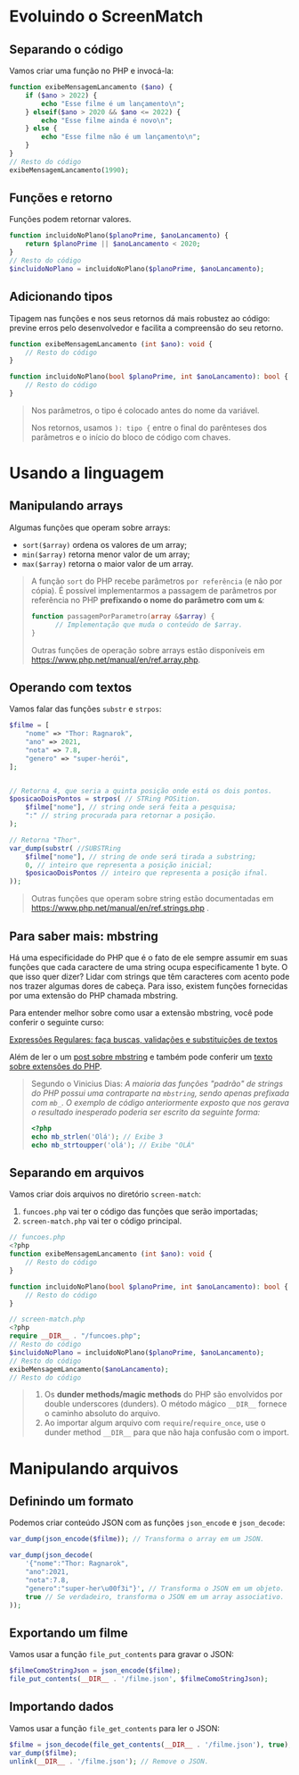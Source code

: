 # Evoluindo o ScreenMatch
## Separando o código
Vamos criar uma função no PHP e invocá-la:
```PHP
function exibeMensagemLancamento ($ano) {
    if ($ano > 2022) {
        echo "Esse filme é um lançamento\n";
    } elseif($ano > 2020 && $ano <= 2022) {
        echo "Esse filme ainda é novo\n";
    } else {
        echo "Esse filme não é um lançamento\n";
    }
}
// Resto do código
exibeMensagemLancamento(1990);
```
## Funções e retorno
Funções podem retornar valores.
```PHP
function incluidoNoPlano($planoPrime, $anoLancamento) {
    return $planoPrime || $anoLancamento < 2020;
}
// Resto do código
$incluidoNoPlano = incluidoNoPlano($planoPrime, $anoLancamento);
```
## Adicionando tipos
Tipagem nas funções e nos seus retornos dá mais robustez ao código: previne erros pelo desenvolvedor e facilita a compreensão do seu retorno.
```PHP
function exibeMensagemLancamento (int $ano): void {
    // Resto do código
}

function incluidoNoPlano(bool $planoPrime, int $anoLancamento): bool {
    // Resto do código
}
```
> Nos parâmetros, o tipo é colocado antes do nome da variável. 
> 
> Nos retornos, usamos `): tipo {` entre o final do parênteses dos parâmetros e o início do bloco de código com chaves.

# Usando a linguagem
## Manipulando arrays
Algumas funções que operam sobre arrays:
- `sort($array)` ordena os valores de um array;
- `min($array)` retorna menor valor de um array;
- `max($array)` retorna o maior valor de um array.
> A função `sort` do PHP recebe parâmetros `por referência` (e não por cópia). É possível implementarmos a passagem de parâmetros por referência no PHP **prefixando o nome do parâmetro com um `&`**:
> ```PHP
> function passagemPorParametro(array &$array) {
>       // Implementação que muda o conteúdo de $array.
> }
> ```
> Outras funções de operação sobre arrays estão disponíveis em https://www.php.net/manual/en/ref.array.php.

## Operando com textos
Vamos falar das funções `substr` e `strpos`:

```PHP
$filme = [
    "nome" => "Thor: Ragnarok",
    "ano" => 2021,
    "nota" => 7.8,
    "genero" => "super-herói",
];


// Retorna 4, que seria a quinta posição onde está os dois pontos.
$posicaoDoisPontos = strpos( // STRing POSition.
    $filme["nome"], // string onde será feita a pesquisa;
    ":" // string procurada para retornar a posição.
);

// Retorna "Thor". 
var_dump(substr( //SUBSTRing
    $filme["nome"], // string de onde será tirada a substring;
    0, // inteiro que representa a posição inicial;
    $posicaoDoisPontos // inteiro que representa a posição ifnal.
));
```
> Outras funções que operam sobre string estão documentadas em https://www.php.net/manual/en/ref.strings.php .


## Para saber mais: mbstring
Há uma especificidade do PHP que é o fato de ele sempre assumir em suas funções que cada caractere de uma string ocupa especificamente 1 byte. O que isso quer dizer? Lidar com strings que têm caracteres com acento pode nos trazer algumas dores de cabeça. Para isso, existem funções fornecidas por uma extensão do PHP chamada mbstring.

Para entender melhor sobre como usar a extensão mbstring, você pode conferir o seguinte curso:

[Expressões Regulares: faça buscas, validações e substituições de textos](https://cursos.alura.com.br/course/expressoes-regulares-buscas-validacoes-substituicoes-textos)

Além de ler o um [post sobre mbstring](https://dias.dev/2023-03-21-strings-multibyte-php-mbstring/) e também pode conferir um [texto sobre extensões do PHP](https://dias.dev/2022-02-13-extensoes-php/).

> Segundo o Vinicius Dias: _A maioria das funções "padrão" de strings do PHP possui uma contraparte na `mbstring`, sendo apenas prefixada com `mb_`. O exemplo de código anteriormente exposto que nos gerava o resultado inesperado poderia ser escrito da seguinte forma:_
> ```php
> <?php
> echo mb_strlen('Olá'); // Exibe 3
> echo mb_strtoupper('olá'); // Exibe "OLÁ"
> ```

## Separando em arquivos
Vamos criar dois arquivos no diretório `screen-match`:
1. `funcoes.php` vai ter o código das funções que serão importadas;
2. `screen-match.php` vai ter o código principal.

```PHP
// funcoes.php
<?php
function exibeMensagemLancamento (int $ano): void {
    // Resto do código
}

function incluidoNoPlano(bool $planoPrime, int $anoLancamento): bool {
    // Resto do código
}
```

```PHP
// screen-match.php
<?php
require __DIR__ . "/funcoes.php";
// Resto do código
$incluidoNoPlano = incluidoNoPlano($planoPrime, $anoLancamento);
// Resto do código
exibeMensagemLancamento($anoLancamento);
// Resto do código
```
> 1. Os **dunder methods/magic methods** do PHP são envolvidos por double underscores (dunders). O método mágico `__DIR__` fornece o caminho absoluto do arquivo. 
> 2. Ao importar algum arquivo com `require`/`require_once`, use o dunder method `__DIR__` para que não haja confusão com o import.

# Manipulando arquivos
## Definindo um formato
Podemos criar conteúdo JSON com as funções `json_encode` e `json_decode`:

```PHP
var_dump(json_encode($filme)); // Transforma o array em um JSON.

var_dump(json_decode(
    '{"nome":"Thor: Ragnarok",
    "ano":2021,
    "nota":7.8,
    "genero":"super-her\u00f3i"}', // Transforma o JSON em um objeto.
    true // Se verdadeiro, transforma o JSON em um array associativo.
));
```
## Exportando um filme
Vamos usar a função `file_put_contents` para gravar o JSON:
```PHP
$filmeComoStringJson = json_encode($filme);
file_put_contents(__DIR__ . '/filme.json', $filmeComoStringJson);
```
## Importando dados
Vamos usar a função `file_get_contents` para ler o JSON:
```PHP
$filme = json_decode(file_get_contents(__DIR__ . '/filme.json'), true);
var_dump($filme);
unlink(__DIR__ . '/filme.json'); // Remove o JSON.
```
